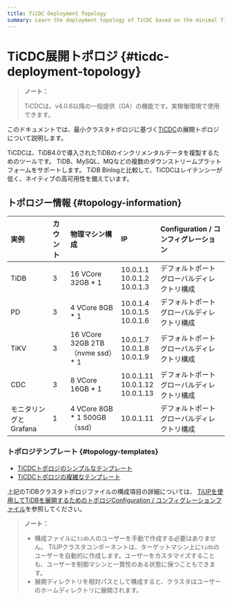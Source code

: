 ```yaml
---
title: TiCDC Deployment Topology
summary: Learn the deployment topology of TiCDC based on the minimal TiDB topology.
---
```


# TiCDC展開トポロジ {#ticdc-deployment-topology}

> **ノート：**
>
> TiCDCは、v4.0.6以降の一般提供（GA）の機能です。実稼働環境で使用できます。

このドキュメントでは、最小クラスタトポロジに基づく[TiCDC](/ticdc/ticdc-overview.md)の展開トポロジについて説明します。

TiCDCは、TiDB4.0で導入されたTiDBのインクリメンタルデータを複製するためのツールです。 TiDB、MySQL、MQなどの複数のダウンストリームプラットフォームをサポートします。 TiDB Binlogと比較して、TiCDCはレイテンシーが低く、ネイティブの高可用性を備えています。

## トポロジー情報 {#topology-information}

| 実例             | カウント | 物理マシン構成                        | IP                                      | Configuration / コンフィグレーション |
| :------------- | :--- | :----------------------------- | :-------------------------------------- | :------------------------- |
| TiDB           | 3    | 16 VCore 32GB * 1              | 10.0.1.1<br/> 10.0.1.2<br/> 10.0.1.3    | デフォルトポート<br/>グローバルディレクトリ構成 |
| PD             | 3    | 4 VCore 8GB * 1                | 10.0.1.4<br/> 10.0.1.5<br/> 10.0.1.6    | デフォルトポート<br/>グローバルディレクトリ構成 |
| TiKV           | 3    | 16 VCore 32GB 2TB（nvme ssd）* 1 | 10.0.1.7<br/> 10.0.1.8<br/> 10.0.1.9    | デフォルトポート<br/>グローバルディレクトリ構成 |
| CDC            | 3    | 8 VCore 16GB * 1               | 10.0.1.11<br/> 10.0.1.12<br/> 10.0.1.13 | デフォルトポート<br/>グローバルディレクトリ構成 |
| モニタリングとGrafana | 1    | 4 VCore 8GB * 1 500GB（ssd）     | 10.0.1.11                               | デフォルトポート<br/>グローバルディレクトリ構成 |

### トポロジテンプレート {#topology-templates}

-   [TiCDCトポロジのシンプルなテンプレート](https://github.com/pingcap/docs/blob/master/config-templates/simple-cdc.yaml)
-   [TiCDCトポロジの複雑なテンプレート](https://github.com/pingcap/docs/blob/master/config-templates/complex-cdc.yaml)

上記のTiDBクラスタトポロジファイルの構成項目の詳細については、 [TiUPを使用してTiDBを展開するためのトポロジConfiguration / コンフィグレーションファイル](/tiup/tiup-cluster-topology-reference.md)を参照してください。

> **ノート：**
>
> -   構成ファイルに`tidb`人のユーザーを手動で作成する必要はありません。 TiUPクラスタコンポーネントは、ターゲットマシン上に`tidb`のユーザーを自動的に作成します。ユーザーをカスタマイズすることも、ユーザーを制御マシンと一貫性のある状態に保つこともできます。
> -   展開ディレクトリを相対パスとして構成すると、クラスタはユーザーのホームディレクトリに展開されます。
